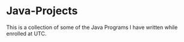 # Java-Projects
This is a collection of some of the Java Programs I have written while enrolled at UTC.
